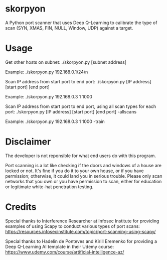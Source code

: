 # skorpyon
A Python port scanner that uses Deep Q-Learning to calibrate the type of scan (SYN, XMAS, FIN, NULL, Window, UDP) against a target.

# Usage
Get other hosts on subnet: ./skorpyon.py [subnet address]

Example: ./skorpyon.py 192.168.0.1/24\n

Scan IP address from start port to end port: ./skorpyon.py [IP address] [start port] [end port]

Example: ./skorpyon.py 192.168.0.3 1 1000

Scan IP address from start port to end port, using all scan types for each port: ./skorpyon.py [IP address] [start port] [end port] -allscans

Example: ./skorpyon.py 192.168.0.3 1 1000 -train

# Disclaimer
The developer is not reponsible for what end users do with this program.

Port scanning is a lot like checking if the doors and windows of a house are locked or not. It's fine if you do it to your own house, or if you have permission; otherwise, it could land you in serious trouble.  Please only scan networks that you own or you have permission to scan, either for education or legitimate white-hat penetration testing.

# Credits

Special thanks to Interference Researcher at Infosec Institute for providing examples of using Scapy to conduct various types of port scans: https://resources.infosecinstitute.com/topic/port-scanning-using-scapy/

Special thanks to Hadelin de Ponteves and Kirill Eremenko for providing a Deep Q-Learning AI template in their Udemy course: https://www.udemy.com/course/artificial-intelligence-az/


